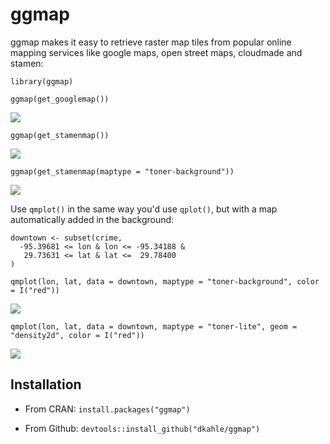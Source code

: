 <!-- README.md is generated from README.Rmd. Please edit that file -->



ggmap
=====

ggmap makes it easy to retrieve raster map tiles from popular online mapping services like google maps, open street maps, cloudmade and stamen:

``` {.r}
library(ggmap)

ggmap(get_googlemap())
```

![](README-maptypes-1.png)

``` {.r}
ggmap(get_stamenmap())
```

![](README-maptypes-2.png)

``` {.r}
ggmap(get_stamenmap(maptype = "toner-background"))
```

![](README-maptypes-3.png)

Use `qmplot()` in the same way you'd use `qplot()`, but with a map automatically added in the background:

``` {.r}
downtown <- subset(crime,
  -95.39681 <= lon & lon <= -95.34188 &
   29.73631 <= lat & lat <=  29.78400
)

qmplot(lon, lat, data = downtown, maptype = "toner-background", color = I("red"))
```

![](README-qmplot-1.png)

``` {.r}
qmplot(lon, lat, data = downtown, maptype = "toner-lite", geom = "density2d", color = I("red"))
```

![](README-qmplot-2.png)

Installation
------------

-   From CRAN: `install.packages("ggmap")`

-   From Github: `devtools::install_github("dkahle/ggmap")`

